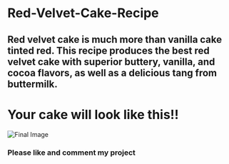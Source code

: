 # Red-Velvet-Cake-Recipe
## Red velvet cake is much more than vanilla cake tinted red. This recipe produces the best red velvet cake with superior buttery, vanilla, and cocoa flavors, as well as a delicious tang from buttermilk. 

# Your cake will look like this!!
![Final Image](https://content.instructables.com/ORIG/FM9/CHEQ/JT91J7IK/FM9CHEQJT91J7IK.png?auto=webp&frame=1&crop=3:2&width=300&height=1024&fit=bounds&md=99771d7ececc7c37eae49fe9ab02e6bc)

### Please like and comment my project